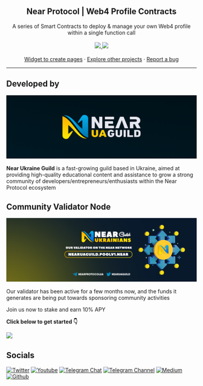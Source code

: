 <br />
<div align="center">
  <h2 align="center">Near Protocol | Web4 Profile Contracts</h2>

  <p align="center">
    A series of Smart Contracts to deploy & manage your own Web4 profile within a single function call</a> 
    <br />
    <br />
    <a href="https://github.com/nearuaguild/web4-profile-contracts/tree/main/factory" target="_blank">
<img src="https://img.shields.io/badge/factory-lightyellow?style=for-the-badge"  height="24" />
</a>
    <a href="https://github.com/nearuaguild/web4-profile-contracts/tree/main/page" target="_blank">
<img src="https://img.shields.io/badge/Web4_page-lightblue?style=for-the-badge"  height="24" />
</a>
    <br />
    <br />
    <a href="https://github.com/nearuaguild/web4-profile-widgets">Widget to create pages</a>
    ·
    <a href="https://github.com/nearuaguild"> Explore other projects</a>
    ·
    <a href="https://github.com/nearuaguild/near-web4-contracts/issues">Report a bug</a>
  </p>
</div>

---

## Developed by

![Guild cover][cover]

**Near Ukraine Guild** is a fast-growing guild based in Ukraine, aimed at providing high-quality educational content and assistance to grow a strong community of developers/entrepreneurs/enthusiasts within the Near Protocol ecosystem

## Community Validator Node

![Community Validator cover][validator]

Our validator has been active for a few months now, and the funds it generates are being put towards sponsoring community activities

Join us now to stake and earn 10% APY

**Click below to get started 👇**

<a href="https://bit.ly/43GSKhs" target="_blank">
<img src="https://img.shields.io/badge/stake-red?style=for-the-badge"  height="48" />
</a>

## Socials

[![Twitter][twitter]][twitter-url]
[![Youtube][youtube]][youtube-url]
[![Telegram Chat][telegram-chat]][telegram-chat-url]
[![Telegram Channel][telegram-channel]][telegram-channel-url]
[![Medium][medium]][medium-url]
[![Github][github]][github-url]

<!-- Images -->

[cover]: https://github.com/nearuaguild/.github/blob/main/images/cover.png
[validator]: https://github.com/nearuaguild/.github/blob/main/images/validator.png

<!-- Socials -->

[twitter]: https://img.shields.io/badge/news-1DA1F2?style=for-the-badge&logo=twitter&logoColor=white
[youtube]: https://img.shields.io/badge/broadcasting-282828?style=for-the-badge&logo=youtube&logoColor=ff0000
[medium]: https://img.shields.io/badge/articles-202020?style=for-the-badge&logo=medium&logoColor=ffffff
[telegram-chat]: https://img.shields.io/badge/chat-229ED9?style=for-the-badge&logo=telegram&logoColor=white
[telegram-channel]: https://img.shields.io/badge/channel-229ED9?style=for-the-badge&logo=telegram&logoColor=white
[github]: https://img.shields.io/badge/code-000000?style=for-the-badge&logo=github&logoColor=ffffff
[twitter-url]: https://twitter.com/nearuaguild
[youtube-url]: https://www.youtube.com/@nearprotocolukraineguild4064
[medium-url]: https://medium.com/near-protocol-ua
[telegram-chat-url]: https://t.me/nearprotocolua
[telegram-channel-url]: https://t.me/nearprotocoluachannel
[github-url]: https://github.com/nearuaguild

<!-- CTA -->

[stake]: https://img.shields.io/badge/stake-yellow?style=for-the-badge
[stake-url]: https://bit.ly/43GSKhs

<!-- MARKDOWN LINKS & IMAGES -->
<!-- https://www.markdownguide.org/basic-syntax/#reference-style-links -->

<!-- Built with -->

[rust]: https://img.shields.io/badge/rust-000000?style=for-the-badge&logo=rust&logoColor=white
[rust-url]: https://www.rust-lang.org/

[javascript]: https://img.shields.io/badge/javascript-000000?style=for-the-badge&logo=javascript&logoColor=F7E018
[javascript-url]: https://developer.mozilla.org/en-US/docs/Web/JavaScript
[assemblyscript]: https://img.shields.io/badge/assembly%20script-1B7ACE?style=for-the-badge&logo=assemblyscript&logoColor=white
[assemblyscript-url]: https://www.assemblyscript.org/
[littlelink]: https://img.shields.io/badge/LittleLink-1D84FF?style=for-the-badge
[littlelink-url]: https://littlelink.io/